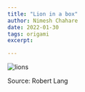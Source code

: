 ```yaml
---
title: "Lion in a box"
author: Nimesh Chahare
date: 2022-01-30
tags: origami
excerpt: 

---
```


![lions](https://user-images.githubusercontent.com/51962204/183978143-0b1215e5-50ad-4cd9-8366-81c683bcae4f.jpg)

Source: Robert Lang
